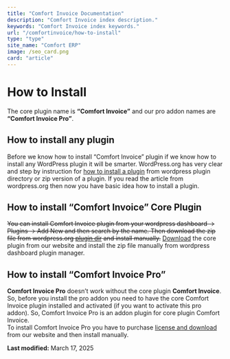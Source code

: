 ```yaml
---
title: "Comfort Invoice Documentation"
description: "Comfort Invoice index description."
keywords: "Comfort Invoice index keywords."
url: "/comfortinvoice/how-to-install"
type: "type"
site_name: "Comfort ERP"
image: /seo_card.png
card: "article"
---
```

# How to Install

The core plugin name is **“Comfort Invoice”** and our pro addon names are **“Comfort Invoice Pro”**.

## How to install any plugin

Before we know how to install “Comfort Invoice” plugin if we know how to install any WordPress plugin it will be smarter. WordPress.org has very clear and step by instruction for [how to install a plugin](https://wordpress.org/documentation/article/manage-plugins/#installing-plugins-1) from wordpress plugin directory or zip version of a plugin. If you read the article from wordpress.org then now you have basic idea how to install a plugin.

## How to install “Comfort Invoice” Core Plugin

~~You can install Comfort Invoice plugin from your wordpress dashboard -> Plugins -> Add New and then search by the name. Then download the zip file from wordpress.org [plugin dir](https://wordpress.org/plugins/comfortinvoice/) and install manually.~~
[Download](http://wperpdash.test/product/comfort-inventory-and-invoice-complete-invoice-plugin-for-wordpress/#downloadarea) the core plugin from our website and install the zip file manually from wordpress dashboard plugin manager.

## How to install “Comfort Invoice Pro”

**Comfort Invoice Pro** doesn’t work without the core plugin **Comfort Invoice**. So, before you install the pro addon you need to have the core Comfort Invoice plugin installed and activated (if you want to activate this pro addon). So, Comfort Invoice Pro is an addon plugin for core plugin Comfort Invoice.  
To install Comfort Invoice Pro you have to purchase [license and download](http://wperpdash.test/product/comfort-inventory-and-invoice-complete-invoice-plugin-for-wordpress/#downloadarea) from our website and then install manually.

**Last modified:** March 17, 2025